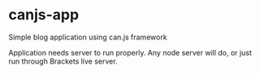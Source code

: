 # canjs-app
Simple blog application using can.js framework

Application needs server to run properly. Any node server will do, or just run through Brackets live server.

